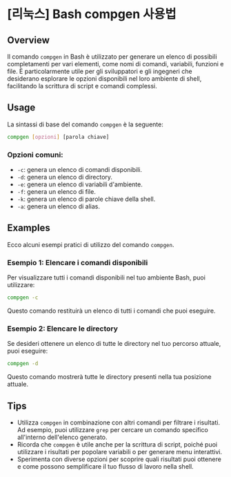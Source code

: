 # [리눅스] Bash compgen 사용법

## Overview
Il comando `compgen` in Bash è utilizzato per generare un elenco di possibili completamenti per vari elementi, come nomi di comandi, variabili, funzioni e file. È particolarmente utile per gli sviluppatori e gli ingegneri che desiderano esplorare le opzioni disponibili nel loro ambiente di shell, facilitando la scrittura di script e comandi complessi.

## Usage
La sintassi di base del comando `compgen` è la seguente:

```bash
compgen [opzioni] [parola chiave]
```

### Opzioni comuni:
- `-c`: genera un elenco di comandi disponibili.
- `-d`: genera un elenco di directory.
- `-e`: genera un elenco di variabili d'ambiente.
- `-f`: genera un elenco di file.
- `-k`: genera un elenco di parole chiave della shell.
- `-a`: genera un elenco di alias.

## Examples
Ecco alcuni esempi pratici di utilizzo del comando `compgen`.

### Esempio 1: Elencare i comandi disponibili
Per visualizzare tutti i comandi disponibili nel tuo ambiente Bash, puoi utilizzare:

```bash
compgen -c
```

Questo comando restituirà un elenco di tutti i comandi che puoi eseguire.

### Esempio 2: Elencare le directory
Se desideri ottenere un elenco di tutte le directory nel tuo percorso attuale, puoi eseguire:

```bash
compgen -d
```

Questo comando mostrerà tutte le directory presenti nella tua posizione attuale.

## Tips
- Utilizza `compgen` in combinazione con altri comandi per filtrare i risultati. Ad esempio, puoi utilizzare `grep` per cercare un comando specifico all'interno dell'elenco generato.
- Ricorda che `compgen` è utile anche per la scrittura di script, poiché puoi utilizzare i risultati per popolare variabili o per generare menu interattivi.
- Sperimenta con diverse opzioni per scoprire quali risultati puoi ottenere e come possono semplificare il tuo flusso di lavoro nella shell.